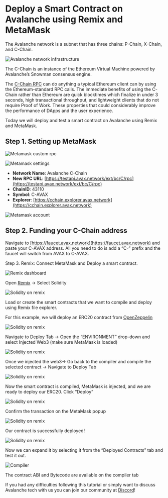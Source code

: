 # Deploy a Smart Contract on Avalanche using Remix and MetaMask

The Avalanche network is a subnet that has three chains: P-Chain, X-Chain, and C-Chain.

![Avalanche network infrastructure](/assets/images/avalanche-network-infrastructure.png)

The C-Chain is an instance of the Ethereum Virtual Machine powered by Avalanche’s Snowman consensus engine.

The [C-Chain RPC](https://docs.avax.network/v1.0/en/api/evm) can do anything a typical Ethereum client can by using the Ethereum-standard RPC calls. The immediate benefits of using the C-Chain rather than Ethereum are quick blocktimes which finalize in under 3 seconds, high transactional throughput, and lightweight clients that do not require Proof of Work. These properties that could considerably improve the performance of DApps and the user experience.

Today we will deploy and test a smart contract on Avalanche using Remix and MetaMask.

## Step 1. Setting up MetaMask

![Metamask custom rpc](/assets/images/metamask-custom-rpc.png)

![Metamask settings](/assets/images/metamask-settings.png)

* **Network Name**: Avalanche C-Chain
* **New RPC URL**: [https://testapi.avax.network/ext/bc/C/rpc](https://testapi.avax.network/ext/bc/C/rpc)
* **ChainID**: 43110
* **Symbol**: C-AVAX
* **Explorer**: [https://cchain.explorer.avax.network](https://cchain.explorer.avax.network)

![Metamask account](/assets/images/metamask-account.png)

## Step 2. Funding your C-Chain address

Navigate to [https://faucet.avax.network](https://faucet.avax.network) and paste your C-AVAX address. All you need to do is add a “C-” prefix and the faucet will switch from AVAX to C-AVAX.

Step 3. Remix: Connect MetaMask and Deploy a smart contract.

![Remix dashboard](/assets/images/remix-dashboard.png)

Open [Remix](https://remix.ethereum.org) -> Select Solidity

![Solidity on remix](/assets/images/solidity1.png)

Load or create the smart contracts that we want to compile and deploy using Remix file explorer.

For this example, we will deploy an ERC20 contract from [OpenZeppelin](https://openzeppelin.com/contracts)

![Solidity on remix](/assets/images/solidity2.png)

Navigate to Deploy Tab -> Open the “ENVIRONMENT” drop-down and select Injected Web3 (make sure MetaMask is loaded)

![Solidity on remix](/assets/images/solidity3.png)

Once we injected the web3-> Go back to the compiler and compile the selected contract -> Navigate to Deploy Tab

![Solidity on remix](/assets/images/solidity4.png)

Now the smart contract is compiled, MetaMask is injected, and we are ready to deploy our ERC20. Click “Deploy”

![Solidity on remix](/assets/images/solidity5.png)

Confirm the transaction on the MetaMask popup

![Solidity on remix](/assets/images/solidity6.png)

Our contract is successfully deployed!

![Solidity on remix](/assets/images/solidity7.png)

Now we can expand it by selecting it from the “Deployed Contracts” tab and test it out.

![Compiler](/assets/images/compiler.png)

The contract ABI and Bytecode are available on the compiler tab

If you had any difficulties following this tutorial or simply want to discuss Avalanche tech with us you can join our community at [Discord](https://discord.gg/ccc8vEP)!
